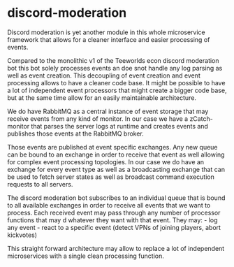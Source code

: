 # discord-moderation


Discord moderation is yet another module in this whole microservice framework that allows for a cleaner interface and easier processing of events.

Compared to the monolithic v1 of the Teeworlds econ discord moderation bot this bot solely processes events an doe snot handle any log parsing as well as event creation.
This decoupling of event creation and event processing allows to have a cleaner code base.
It might be possible to have a lot of independent event processors that might create a bigger code base, but at the same time allow for an easily maintainable architecture.



We do have RabbitMQ as a central instance of event storage that may receive events from any kind of monitor.
In our case we have a zCatch-monitor that parses the server logs at runtime and creates events and publishes those events at the RabbitMQ broker.

Those events are published at event specific exchanges.
Any new queue can be bound to an exchange in order to receive that event as well allowing for complex event processing topologies.
In our case we do have an exchange for every event type as well as a broadcasting exchange that can be used to fetch server states as well as broadcast command execution requests to all servers.


The discord moderation bot subscribes to an individual queue that is bound to all available exchanges in order to receive all events that we want to process.
Each received event may pass through any number of processor functions that may d whatever they want with that event.
They may:
    - log any event
    - react to a specific event (detect VPNs of joining players, abort kickvotes)


This straight forward architecture may allow to replace a lot of independent microservices with a single clean processing function.
